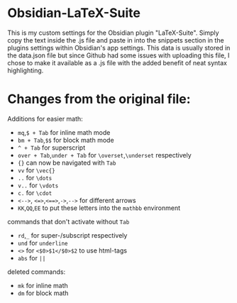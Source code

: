 # Obsidian-LaTeX-Suite

This is my custom settings for the Obsidian plugin "LaTeX-Suite". Simply copy the text inside the .js file and paste in into the snippets section in the plugins settings within Obsidian's app settings. This data is usually stored in the data.json file but since Github had some issues with uploading this file, I chose to make it available as a .js file with the added benefit of neat syntax highlighting.

# Changes from the original file:
Additions for easier math:
- `mq`,`$ + Tab` for inline math mode
- `bm + Tab`,`$$` for block math mode
- `^ + Tab` for superscript
- `over + Tab`,`under + Tab` for `\overset`,`\underset` respectively
- `{}` can now be navigated with `Tab`
- `vv` for `\vec{}`
- `..` for `\dots`
- `v..` for `\vdots`
- `c.` for `\cdot`
- `<-->`, `<=>`,`<==>`,`->`,`-->` for different arrows
- `KK`,`QQ`,`EE` to put these letters into the `mathbb` environment

commands that don't activate without `Tab` 
- `rd`,`_` for super-/subscript respectively
- `und` for `underline`
- `<>` for `<$0>$1</$0>$2` to use html-tags
- `abs` for `||`

deleted commands:
- `mk` for inline math
- `dm` for block math
